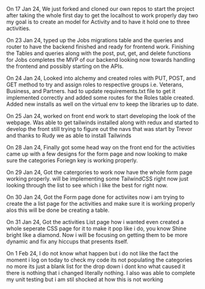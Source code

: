 On 17 Jan 24, 
    We just forked and cloned our own repos to start the project after taking the whole first day to get the localhost to work properly day two my goal is to create an model for Activity and to have it hold one to three activities.
    
On 23 Jan 24,
     typed up the Jobs migrations table and the queries and router to have the backend finished and ready for frontend work. Finishing the Tables and queries along with the post, put, get, and delete functions for Jobs completes the MVP of our backend looking now towards handling the frontend and possibly starting on the APIs. 

On 24 Jan 24,
    Looked into alchemy and created roles with PUT, POST, and GET method to try and assign roles to respective groups i.e. Veterans, Business, and Partners. had to update requirements.txt file to get it implemented correctly and added some routes for the Roles table created. Added new installs as well on the virtual env to keep the libraries up to date.


On 25 Jan 24, 
    worked on front end work to start developing the look of the webpage. Was able to get tailwinds installed along with redux and started to develop the front still trying to figure out the navs that was start by Trevor and thanks to Rudy we as able to install Tailwinds

On 28 Jan 24, 
    Finally got some head way on the front end for the activities came up with a few designs for the form page and now looking to make sure the categories Foriegn key is working properly.

On 29 Jan 24,
    Got the catergories to work now have the whole form page working properly. will be implementing some TailwindCSS right now just looking through the list to see which i like the best for right now.

On 30 Jan 24,
    Got the Form page done for activiites now i am trying to create the a list page for the activities and make sure it is working properly alos this will be done be creating a table.

On 31 Jan 24,
    Got the activities List page how i wanted even created a whole seperate CSS page for it to make it pop like i do, you know Shine bright like a diamond. Now i will be focusing on getting them to be more dynamic and fix any hiccups that presents itself.

On 1 Feb 24,
    I do not know what happen but i do not like the fact the moment i log on today to check my code its not populating the categories no more its just a blank list for the drop down i dont kno what caused it there is nothing that i changed literally nothing. I also was able to complete my unit testing but i am stil shocked at how this is not working 
    
